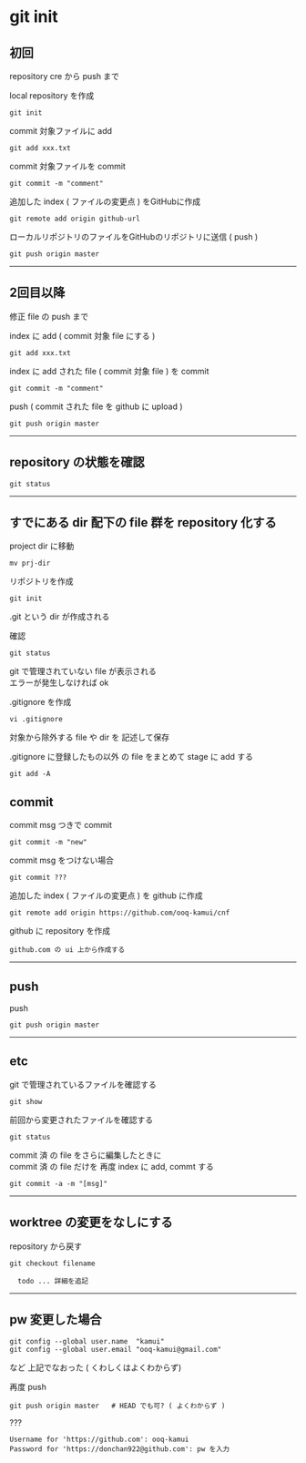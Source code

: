 
# git init


## 初回

repository cre から push まで

local repository を作成

```
git init
```

commit 対象ファイルに add

```
git add xxx.txt
```

commit 対象ファイルを commit

```
git commit -m "comment"
```

追加した index ( ファイルの変更点 ) をGitHubに作成

```
git remote add origin github-url
```

ローカルリポジトリのファイルをGitHubのリポジトリに送信 ( push )

```
git push origin master
```

---

## 2回目以降

修正 file の push まで

index に add ( commit 対象 file にする )

```
git add xxx.txt
```

index に add された file ( commit 対象 file ) を commit

```
git commit -m "comment"
```

push ( commit された file を github に upload )

```
git push origin master
```

---

## repository の状態を確認

```
git status
```

---

## すでにある dir 配下の file 群を repository 化する

project dir に移動

```
mv prj-dir
```

リポジトリを作成

```
git init
```

.git という dir が作成される

確認

```
git status
```

git で管理されていない file が表示される  
エラーが発生しなければ ok

.gitignore を作成

```
vi .gitignore
```

対象から除外する file や dir を 記述して保存

.gitignore に登録したもの以外 の file をまとめて stage に add する

```
git add -A
```



## commit

commit msg つきで commit

```
git commit -m "new"
```

commit msg をつけない場合

```
git commit ???
```

追加した index  ( ファイルの変更点 ) を github に作成

```
git remote add origin https://github.com/ooq-kamui/cnf
```

github に repository を作成

```
github.com の ui 上から作成する
```

---

## push

push

```
git push origin master
```



---

## etc

git で管理されているファイルを確認する

```
git show
```



前回から変更されたファイルを確認する

```
git status
```

commit 済 の file をさらに編集したときに  
commit 済 の file だけを 再度 index に add, commt する

```
git commit -a -m "[msg]"
```



---

## worktree の変更をなしにする

repository から戻す

```
git checkout filename

  todo ... 詳細を追記
```



---

## pw 変更した場合

```
git config --global user.name  "kamui"
git config --global user.email "ooq-kamui@gmail.com"
```

など 上記でなおった ( くわしくはよくわからず)



再度 push

```
git push origin master   # HEAD でも可? ( よくわからず )
```



???
```
Username for 'https://github.com': ooq-kamui
Password for 'https://donchan922@github.com': pw を入力
```



